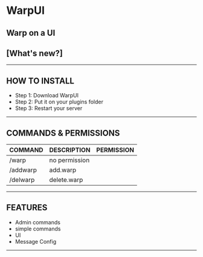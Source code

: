 
# WarpUI

## Warp on a UI 
## [What's new?]

---

## HOW TO INSTALL
* Step 1: Download WarpUI
* Step 2: Put it on your plugins folder
* Step 3: Restart your server

---

## COMMANDS & PERMISSIONS
| COMMAND | DESCRIPTION | PERMISSION |
|---|---|---|
| /warp | no permission |
| /addwarp | add.warp |
| /delwarp | delete.warp |

---

## FEATURES
* Admin commands
* simple commands
* UI 
* Message Config
 
---



